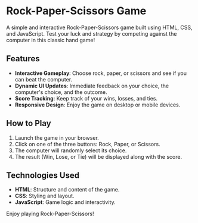 # Rock-Paper-Scissors Game
A simple and interactive Rock-Paper-Scissors game built using HTML, CSS, and JavaScript. Test your luck and strategy by competing against the computer in this classic hand game!

## Features

- **Interactive Gameplay**: Choose rock, paper, or scissors and see if you can beat the computer.
- **Dynamic UI Updates**: Immediate feedback on your choice, the computer's choice, and the outcome.
- **Score Tracking**: Keep track of your wins, losses, and ties.
- **Responsive Design**: Enjoy the game on desktop or mobile devices.

## How to Play

1. Launch the game in your browser.
2. Click on one of the three buttons: Rock, Paper, or Scissors.
3. The computer will randomly select its choice.
4. The result (Win, Lose, or Tie) will be displayed along with the score.

## Technologies Used

- **HTML**: Structure and content of the game.
- **CSS**: Styling and layout.
- **JavaScript**: Game logic and interactivity.

Enjoy playing Rock-Paper-Scissors!
